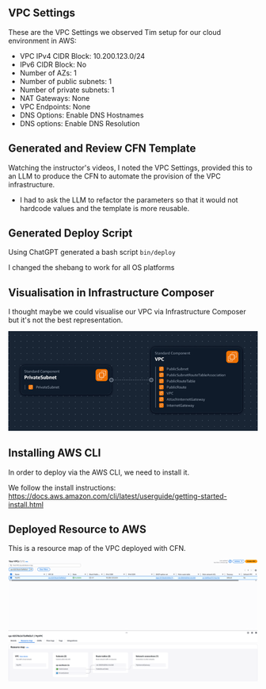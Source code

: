 ## VPC Settings

These are the VPC Settings we observed Tim setup for our cloud environment in AWS:

- VPC IPv4 CIDR Block: 10.200.123.0/24
- IPv6 CIDR Block: No
- Number of AZs: 1
- Number of public subnets: 1
- Number of private subnets: 1
- NAT Gateways: None
- VPC Endpoints: None
- DNS Options: Enable DNS Hostnames
- DNS options: Enable DNS Resolution

## Generated and Review CFN Template

Watching the instructor's videos, I noted the VPC Settings, provided this to an LLM to produce the CFN to automate the provision of the VPC infrastructure.

- I had to ask the LLM to refactor the parameters so that it would not hardcode values and the template is more reusable.

## Generated Deploy Script

Using ChatGPT generated a bash script `bin/deploy`

I changed the shebang to work for all OS platforms

## Visualisation in Infrastructure Composer

I thought maybe we could visualise our VPC via Infrastructure Composer but it's not the best representation.

![](assets\aws_infr_composer.png)

## Installing AWS CLI

In order to deploy via the AWS CLI, we need to install it.

We follow the install instructions:
https://docs.aws.amazon.com/cli/latest/userguide/getting-started-install.html

## Deployed Resource to AWS

This is a resource map of the VPC deployed with CFN.

![](assets\aws_vpc_resource_map.png)